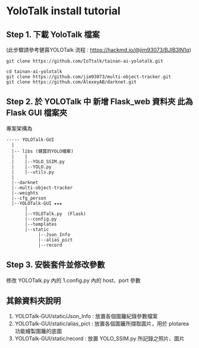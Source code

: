 # YoloTalk install tutorial


## Step 1. 下載 YoloTalk 檔案 
(此步驟請參考健菖YOLOTalk 流程 : https://hackmd.io/@jim93073/BJlB3lN1q)
```bash=
git clone https://github.com/IoTtalk/tainan-ai-yolotalk.git

cd tainan-ai-yolotalk
git clone https://github.com/jim93073/multi-object-tracker.git
git clone https://github.com/AlexeyAB/darknet.git
```

## Step 2. 於 YOLOTalk 中 新增 Flask_web 資料夾  此為 Flask GUI 檔案夾

專案架構為
```
----- YOLOTalk-GUI
  |
  |-- libs (健菖的YOLO檔案)
  |    |
  |    |--YOLO_SSIM.py
  |    |--YOLO.py
  |    |--utils.py
  |
  |--darknet  
  |--multi-object-tracker
  |--weights
  |--cfg_person
  |--YOLOTalk-GUI ★★★
       |
       |--YOLOTalk.py  (Flask)
       |--config.py
       |--templates
       |--static
            |--Json_Info
            |--alias_pict
            |--record
```                        
                        
## Step 3. 安裝套件並修改參數 

修改 YOLOTalk.py 內的 
1.config.py 內的 host、port 參數


## 其餘資料夾說明 

1. YOLOTalk-GUI/static/Json_Info  : 放置各個圍籬紀錄參數檔案
2. YOLOTalk-GUI/static/alias_pict : 放置各個圍籬所擷取圖片，用於 plotarea 功能繪製圍籬的底圖
3. YOLOTalk-GUI/static/record     : 放置 YOLO_SSIM.py 所記錄之照片、圖片
